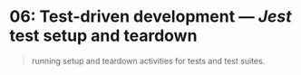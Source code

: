 # 06: Test-driven development &mdash; *Jest* test setup and teardown
> running setup and teardown activities for tests and test suites.

